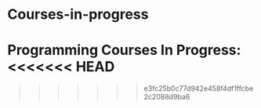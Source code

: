 # Courses-in-progress

Programming Courses In Progress:
<<<<<<< HEAD
=======
>>>>>>> e3fc25b0c77d942e458f4df1ffcbe2c2088d9ba6
